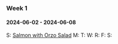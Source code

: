### Week 1 
#### 2024-06-02 - 2024-06-08
S: [Salmon with Orzo Salad](../Recipes/Salmon%20with%20Orzo%20Salad.md)
M:
T:
W:
R:
F:
S:
